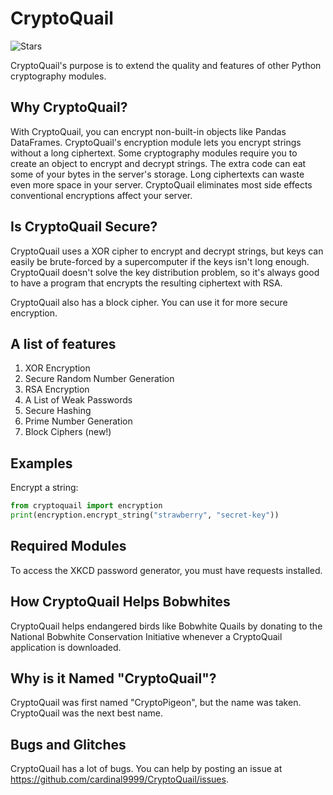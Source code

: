 # CryptoQuail

![Stars](https://img.shields.io/github/stars/cardinal9999/cryptoquail?style=social)

CryptoQuail's purpose is to extend the quality and features of other Python cryptography modules.
## Why CryptoQuail?
With CryptoQuail, you can encrypt non-built-in objects like Pandas DataFrames.
CryptoQuail's encryption module lets you encrypt strings without a long ciphertext. Some cryptography modules require you to create an object to encrypt and decrypt strings. The extra code can eat some of your bytes in the server's storage. Long ciphertexts can waste even more space in your server. CryptoQuail eliminates most side effects conventional encryptions affect your server.
## Is CryptoQuail Secure?
CryptoQuail uses a XOR cipher to encrypt and decrypt strings, but keys can easily be brute-forced by a supercomputer if the keys isn't long enough. CryptoQuail doesn't solve the key distribution problem, so it's always good to have a program that encrypts the resulting ciphertext with RSA.

CryptoQuail also has a block cipher. You can use it for more secure encryption.
## A list of features
1. XOR Encryption
2. Secure Random Number Generation
3. RSA Encryption
4. A List of Weak Passwords
5. Secure Hashing
6. Prime Number Generation
7. Block Ciphers (new!)
## Examples
Encrypt a string:
```py
from cryptoquail import encryption
print(encryption.encrypt_string("strawberry", "secret-key"))

```
## Required Modules
To access the XKCD password generator, you must have requests installed.

## How CryptoQuail Helps Bobwhites
CryptoQuail helps endangered birds like Bobwhite Quails by donating to the National Bobwhite Conservation Initiative whenever a CryptoQuail application is downloaded.
## Why is it Named "CryptoQuail"?
CryptoQuail was first named "CryptoPigeon", but the name was taken. CryptoQuail was the next best name.
## Bugs and Glitches
CryptoQuail has a lot of bugs. You can help by posting an issue at https://github.com/cardinal9999/CryptoQuail/issues.
